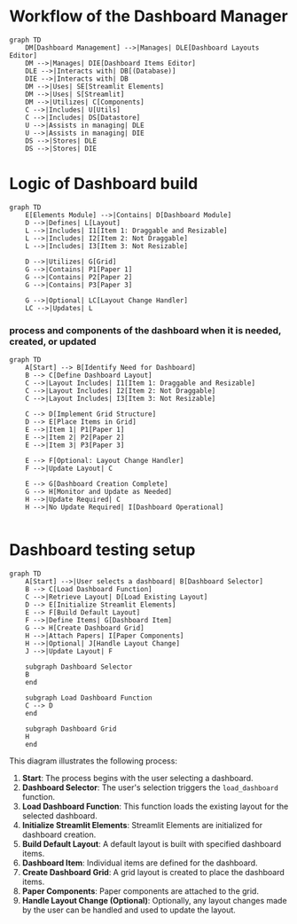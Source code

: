 # Workflow of the Dashboard Manager

```mermaid
graph TD
    DM[Dashboard Management] -->|Manages| DLE[Dashboard Layouts Editor]
    DM -->|Manages| DIE[Dashboard Items Editor]
    DLE -->|Interacts with| DB[(Database)]
    DIE -->|Interacts with| DB
    DM -->|Uses| SE[Streamlit Elements]
    DM -->|Uses| S[Streamlit]
    DM -->|Utilizes| C[Components]
    C -->|Includes| U[Utils]
    C -->|Includes| DS[Datastore]
    U -->|Assists in managing| DLE
    U -->|Assists in managing| DIE
    DS -->|Stores| DLE
    DS -->|Stores| DIE
```

# Logic of Dashboard build

```mermaid
graph TD
    E[Elements Module] -->|Contains| D[Dashboard Module]
    D -->|Defines| L[Layout]
    L -->|Includes| I1[Item 1: Draggable and Resizable]
    L -->|Includes| I2[Item 2: Not Draggable]
    L -->|Includes| I3[Item 3: Not Resizable]

    D -->|Utilizes| G[Grid]
    G -->|Contains| P1[Paper 1]
    G -->|Contains| P2[Paper 2]
    G -->|Contains| P3[Paper 3]

    G -->|Optional| LC[Layout Change Handler]
    LC -->|Updates| L
```

### process and components of the dashboard when it is needed, created, or updated

```mermaid
graph TD
    A[Start] --> B[Identify Need for Dashboard]
    B --> C[Define Dashboard Layout]
    C -->|Layout Includes| I1[Item 1: Draggable and Resizable]
    C -->|Layout Includes| I2[Item 2: Not Draggable]
    C -->|Layout Includes| I3[Item 3: Not Resizable]

    C --> D[Implement Grid Structure]
    D --> E[Place Items in Grid]
    E -->|Item 1| P1[Paper 1]
    E -->|Item 2| P2[Paper 2]
    E -->|Item 3| P3[Paper 3]

    E --> F[Optional: Layout Change Handler]
    F -->|Update Layout| C

    E --> G[Dashboard Creation Complete]
    G --> H[Monitor and Update as Needed]
    H -->|Update Required| C
    H -->|No Update Required| I[Dashboard Operational]


```

# Dashboard testing setup

```mermaid
graph TD
    A[Start] -->|User selects a dashboard| B[Dashboard Selector]
    B --> C[Load Dashboard Function]
    C -->|Retrieve Layout| D[Load Existing Layout]
    D --> E[Initialize Streamlit Elements]
    E --> F[Build Default Layout]
    F -->|Define Items| G[Dashboard Item]
    G --> H[Create Dashboard Grid]
    H -->|Attach Papers| I[Paper Components]
    H -->|Optional| J[Handle Layout Change]
    J -->|Update Layout| F

    subgraph Dashboard Selector
    B
    end

    subgraph Load Dashboard Function
    C --> D
    end

    subgraph Dashboard Grid
    H
    end

```

This diagram illustrates the following process:

1. **Start**: The process begins with the user selecting a dashboard.
2. **Dashboard Selector**: The user's selection triggers the `load_dashboard` function.
3. **Load Dashboard Function**: This function loads the existing layout for the selected dashboard.
4. **Initialize Streamlit Elements**: Streamlit Elements are initialized for dashboard creation.
5. **Build Default Layout**: A default layout is built with specified dashboard items.
6. **Dashboard Item**: Individual items are defined for the dashboard.
7. **Create Dashboard Grid**: A grid layout is created to place the dashboard items.
8. **Paper Components**: Paper components are attached to the grid.
9. **Handle Layout Change (Optional)**: Optionally, any layout changes made by the user can be handled and used to update the layout.
